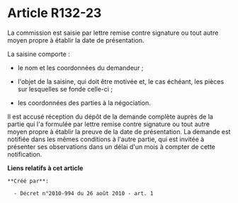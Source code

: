 # Article R132-23

La commission est saisie par lettre remise contre signature ou tout autre moyen propre à établir la date de présentation.

La saisine comporte :

- le nom et les coordonnées du demandeur ;

- l'objet de la saisine, qui doit être motivée et, le cas échéant, les pièces sur lesquelles se fonde celle-ci ;

- les coordonnées des parties à la négociation.

Il est accusé réception du dépôt de la demande complète auprès de la partie qui l'a formulée par lettre remise contre
signature ou tout autre moyen propre à établir la preuve de la date de présentation. La demande est notifiée dans les mêmes
conditions à l'autre partie, qui est invitée à présenter ses observations dans un délai d'un mois à compter de cette
notification.

**Liens relatifs à cet article**

	**Créé par**:

	  - Décret n°2010-994 du 26 août 2010 - art. 1
